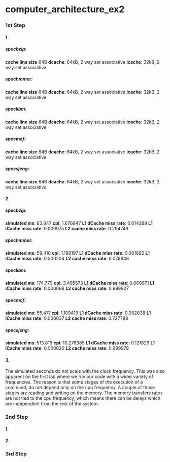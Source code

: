 # computer_architecture_ex2

### 1st Step
#### 1.

##### specbzip:
**cache line size** 64B
**dcache**: 64kB, 2 way set associative
**icache**: 32kB, 2 way set associative

##### spechmmer:
**cache line size** 64B
**dcache**: 64kB, 2 way set associative
**icache**: 32kB, 2 way set associative

##### speclibm:
**cache line size** 64B
**dcache**: 64kB, 2 way set associative
**icache**: 32kB, 2 way set associative

##### specmcf:
**cache line size** 64B
**dcache**: 64kB, 2 way set associative
**icache**: 32kB, 2 way set associative

##### specsjeng:
**cache line size** 64B
**dcache**: 64kB, 2 way set associative
**icache**: 32kB, 2 way set associative

#### 2.

##### specbzip:
**simulated ms**: 83.847
**cpi**: 1.676947
**L1 dCache miss rate**: 0.014289
**L1 iCache miss rate**: 0.000075
**L2 cache miss rate**: 0.294749

##### spechmmer:
**simulated ms**: 59.410
**cpi**: 1.188197
**L1 dCache miss rate**: 0.001692
**L1 iCache miss rate**: 0.000204
**L2 cache miss rate**: 0.079948

##### speclibm:
**simulated ms**: 174.779
**cpi**: 3.495573
**L1 dCache miss rate**: 0.060971
**L1 iCache miss rate**: 0.000098
**L2 cache miss rate**: 0.999927

##### specmcf:
**simulated ms**: 55.471
**cpi**: 1.109419
**L1 dCache miss rate**: 0.002038
**L1 iCache miss rate**: 0.000037
**L2 cache miss rate**: 0.727788

##### specsjeng:
**simulated ms**: 513.819
**cpi**: 10.276385
**L1 dCache miss rate**: 0.121829
**L1 iCache miss rate**: 0.000020
**L2 cache miss rate**: 0.999979

#### 3.

The simulated seconds do not scale with the clock frequency. This was also apparent on the first lab where we run our code with a wider variety of frequencies. The reason is that some stages of the execution of a command, do not depend only on the cpu frequency. A couple of those stages are reading and writing on the memory. The memory transfers rates are not tied to the cpu frequency, which means there can be delays which are independent from the rest of the system.

### 2nd Step
#### 1.

#### 2.

### 3rd Step
